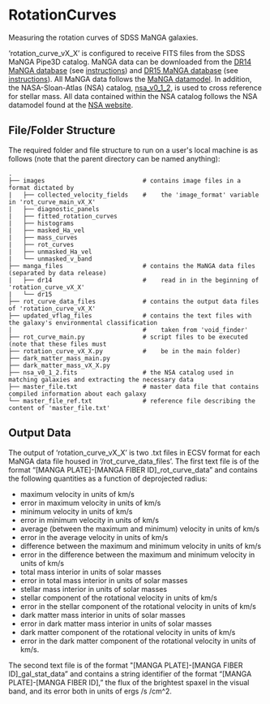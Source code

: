 # RotationCurves
Measuring the rotation curves of SDSS MaNGA galaxies.

‘rotation_curve_vX_X’ is configured to receive FITS files from the SDSS MaNGA Pipe3D catalog. MaNGA data can be downloaded from the [DR14 MaNGA database]( https://dr14.sdss.org/sas/dr14/manga/spectro/pipe3d/v2_1_2/2.1.2/) (see [instructions]( http://www.sdss.org/dr14/manga/manga-data/data-access/)) and [DR15 MaNGA database]( https://dr15.sdss.org/sas/dr15/manga/spectro/pipe3d/v2_4_3/2.4.3/) (see [instructions]( http://www.sdss.org/dr15/manga/manga-data/data-access/)). All MaNGA data follows the [MaNGA datamodel](https://data.sdss.org/datamodel/files/MANGA_PIPE3D/MANGADRP_VER/PIPE3D_VER/PLATE/manga.Pipe3D.cube.html). In addition, the NASA-Sloan-Atlas (NSA) catalog, [nsa_v0_1_2](http://sdss.physics.nyu.edu/mblanton/v0/nsa_v0_1_2.fits), is used to cross reference for stellar mass. All data contained within the NSA catalog follows the NSA datamodel found at the [NSA website](http://nsatlas.org/data).

## File/Folder Structure
The required folder and file structure to run on a user's local machine is as follows (note that the parent directory can be named anything):

    .
    ├── images                           # contains image files in a format dictated by
    |   ├── collected_velocity_fields    #    the 'image_format' variable in 'rot_curve_main_vX_X'
    |   ├── diagnostic_panels
    |   ├── fitted_rotation_curves
    |   ├── histograms
    |   ├── masked_Ha_vel
    |   ├── mass_curves
    |   ├── rot_curves
    |   ├── unmasked_Ha_vel
    |   └── unmasked_v_band
    ├── manga_files                      # contains the MaNGA data files (separated by data release)
    |   ├── dr14                         #    read in in the beginning of 'rotation_curve_vX_X'
    |   └── dr15
    ├── rot_curve_data_files             # contains the output data files of 'rotation_curve_vX_X'
    ├── updated_vflag_files              # contains the text files with the galaxy's environmental classification
    |                                    #    taken from 'void_finder'
    ├── rot_curve_main.py                # script files to be executed (note that these files must
    ├── rotation_curve_vX_X.py           #    be in the main folder)
    ├── dark_matter_mass_main.py
    ├── dark_matter_mass_vX_X.py
    ├── nsa_v0_1_2.fits                  # the NSA catalog used in matching galaxies and extracting the necessary data
    ├── master_file.txt                  # master data file that contains compiled information about each galaxy
    └── master_file_ref.txt              # reference file describing the content of 'master_file.txt'

## Output Data
The output of ‘rotation_curve_vX_X’ is two .txt files in ECSV format for each MaNGA data file housed in ‘/rot_curve_data_files’. 
The first text file is of the format “[MANGA PLATE]-[MANGA FIBER ID]_rot_curve_data” and contains the following quantities as a function of deprojected radius:
* maximum velocity in units of km/s
* error in maximum velocity in units of km/s
* minimum velocity in units of km/s
* error in minimum velocity in units of km/s
* average (between the maximum and minimum) velocity in units of km/s
* error in the average velocity in units of km/s
* difference between the maximum and minimum velocity in units of km/s
* error in the difference between the maximum and minimum velocity in units of km/s
* total mass interior in units of solar masses
* error in total mass interior in units of solar masses
* stellar mass interior in units of solar masses
* stellar component of the rotational velocity in units of km/s
* error in the stellar component of the rotational velocity in units of km/s
* dark matter mass interior in units of solar masses
* error in dark matter mass interior in units of solar masses
* dark matter component of the rotational velocity in units of km/s
* error in the dark matter component of the rotational velocity in units of km/s.

The second text file is of the format "[MANGA PLATE]-[MANGA FIBER ID]_gal_stat_data” and contains a string identifier of the format “[MANGA PLATE]-[MANGA FIBER ID],” the flux of the brightest spaxel in the visual band, and its error both in units of ergs /s /cm^2.
